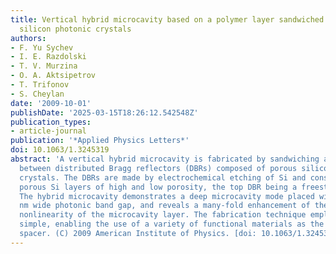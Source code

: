 ```yaml
---
title: Vertical hybrid microcavity based on a polymer layer sandwiched between porous
  silicon photonic crystals
authors:
- F. Yu Sychev
- I. E. Razdolski
- T. V. Murzina
- O. A. Aktsipetrov
- T. Trifonov
- S. Cheylan
date: '2009-10-01'
publishDate: '2025-03-15T18:26:12.542548Z'
publication_types:
- article-journal
publication: '*Applied Physics Letters*'
doi: 10.1063/1.3245319
abstract: 'A vertical hybrid microcavity is fabricated by sandwiching a polymer layer
  between distributed Bragg reflectors (DBRs) composed of porous silicon photonic
  crystals. The DBRs are made by electrochemical etching of Si and consist of alternating
  porous Si layers of high and low porosity, the top DBR being a freestanding film.
  The hybrid microcavity demonstrates a deep microcavity mode placed within a 200
  nm wide photonic band gap, and reveals a many-fold enhancement of the third-order
  nonlinearity of the microcavity layer. The fabrication technique employed is rather
  simple, enabling the use of a variety of functional materials as the microcavity
  spacer. (C) 2009 American Institute of Physics. [doi: 10.1063/1.3245319]'
---
```

